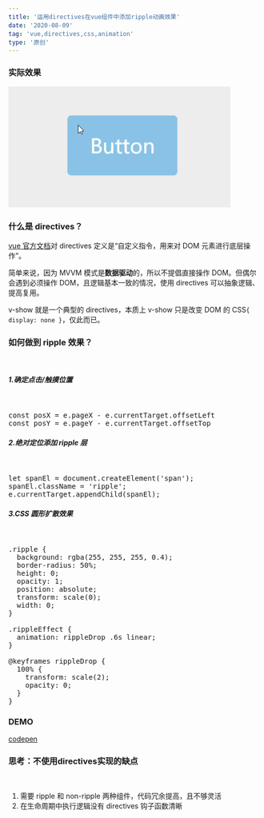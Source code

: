 ```yaml
---
title: '运用directives在vue组件中添加ripple动画效果'
date: '2020-08-09'
tag: 'vue,directives,css,animation'
type: '原创'
---
```


### 实际效果

![Ripple Effect](../../../static/images/ripple-effect-by-vue-directives/ripple-effect.gif)

### 什么是 directives？

<a href="https://cn.vuejs.org/v2/guide/custom-directive.html" target="_blank">vue 官方文档</a>对 directives 定义是“自定义指令，用来对 DOM 元素进行底层操作”。

简单来说，因为 MVVM 模式是**数据驱动**的，所以不提倡直接操作 DOM。但偶尔会遇到必须操作 DOM，且逻辑基本一致的情况，使用 directives 可以抽象逻辑、提高复用。

v-show 就是一个典型的 directives，本质上 v-show 只是改变 DOM 的 CSS`{ display: none }`，仅此而已。

### 如何做到 ripple 效果？

<br>

##### 1.确定点击/触摸位置

<br>

<pre>
const posX = e.pageX - e.currentTarget.offsetLeft
const posY = e.pageY - e.currentTarget.offsetTop
</pre>

##### 2.绝对定位添加 ripple 层

<br>

<pre>
let spanEl = document.createElement('span');
spanEl.className = 'ripple';
e.currentTarget.appendChild(spanEl);
</pre>

##### 3.CSS 圆形扩散效果

<br>

<pre>
.ripple {
  background: rgba(255, 255, 255, 0.4);
  border-radius: 50%;
  height: 0;
  opacity: 1;
  position: absolute;
  transform: scale(0);
  width: 0;
}

.rippleEffect {
  animation: rippleDrop .6s linear;
}

@keyframes rippleDrop {
  100% {
    transform: scale(2);
    opacity: 0;
  }
}
</pre>

### DEMO

<a href="https://codepen.io/alexanderzhao/pen/NWrrxRy" target="_blank">codepen</a>

### 思考：不使用directives实现的缺点

<br>

1. 需要 ripple 和 non-ripple 两种组件，代码冗余提高，且不够灵活
2. 在生命周期中执行逻辑没有 directives 钩子函数清晰

